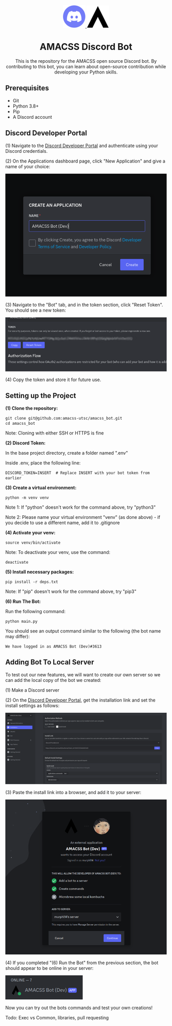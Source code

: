 <div align="center">
  <a href="https://discord.com" target="_blank">
      <img width="70" src="docs/images/discord.svg">
  </a>
  <a href="https://amacss.org/" target="_blank">
      <img width="70" src="docs/images/amacss.svg">
  </a>

  <h1>AMACSS Discord Bot</h1>

  <p>
    This is the repository for the AMACSS open source Discord bot. By contributing to this bot, you can learn about open-source contribution while developing your Python skills.
  </p>
</div>

## Prerequisites

- Git
- Python 3.8+
- Pip
- A Discord account

## Discord Developer Portal

(1) Navigate to the <a href="https://discord.com/developers/applications">Discord Developer Portal</a> and authenticate using your Discord credentials.

(2) On the Applications dashboard page, click "New Application" and give a name of your choice:

![alt text](/docs/images/instructions1.png)

(3) Navigate to the "Bot" tab, and in the token section, click "Reset Token". You should see a new token:

![alt text](/docs/images/instructions2.png)

(4) Copy the token and store it for future use.

## Setting up the Project

<b>(1) Clone the repository:</b>

```
git clone git@github.com:amacss-utsc/amacss_bot.git
cd amacss_bot
```

Note: Cloning with either SSH or HTTPS is fine

<b>(2) Discord Token:</b>

In the base project directory, create a folder named ".env"

Inside .env, place the following line:

```
DISCORD_TOKEN=INSERT  # Replace INSERT with your bot token from earlier
```

<b> (3) Create a virtual environment: </b>

```
python -m venv venv
```

Note 1: If "python" doesn't work for the command above, try "python3"

Note 2: Please name your virtual environment "venv" (as done above) - if you decide to use a different name, add it to .gitignore

<b>(4) Activate your venv:</b>

```
source venv/bin/activate
```

Note: To deactivate your venv, use the command:

```
deactivate
```

<b>(5) Install necessary packages:</b>

```
pip install -r deps.txt
```

Note: If "pip" doesn't work for the command above, try "pip3"

<b>(6) Run The Bot:</b>

Run the following command:

```
python main.py
```

You should see an output command similar to the following (the bot name may differ):

```
We have logged in as AMACSS Bot (Dev)#3613
```

## Adding Bot To Local Server

To test out our new features, we will want to create our own server so we can add the local copy of the bot we created:

(1) Make a Discord server

(2) On the <a href="https://discord.com/developers/applications">Discord Developer Portal</a>, get the installation link and set the install settings as follows:

![alt text](docs/images/instructions3.png)

(3) Paste the install link into a browser, and add it to your server:

![alt text](docs/images/instructions4.png)

(4) If you completed "(6) Run the Bot" from the previous section, the bot should appear to be online in your server:

![alt text](docs/images/instructions5.png)

Now you can try out the bots commands and test your own creations!

Todo: Exec vs Common, libraries, pull requesting
